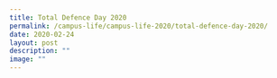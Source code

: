 ```yaml
---
title: Total Defence Day 2020
permalink: /campus-life/campus-life-2020/total-defence-day-2020/
date: 2020-02-24
layout: post
description: ""
image: ""
---
```

